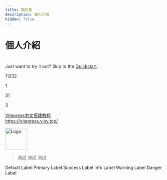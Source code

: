 ```yaml
---
title: 關於我
description: 個人介紹
hidden: false
---
```

# 個人介紹

<div class="tip custom-block" style="padding-top: 8px"> 
 
Just want to try it out? Skip to the [Quickstart](./getting-started).

11232

1

31

3
</div>

<div class="linkcard">
  <a href="https://vitepress.yiov.top/" target="_blank">
    <p class="description">Vitepress中文搭建教程<br><span>https://vitepress.yiov.top/</span></p>
    <div class="logo">
        <img alt="Logo" width="70px" height="70px" src="https://vitepress.yiov.top/logo.png" />
    </div>
  </a>
</div>

> 測試
> 測試
> 測試

<span class="label label-default">Default Label</span>
<span class="label label-primary">Primary Label</span>
<span class="label label-success">Success Label</span>
<span class="label label-info">Info Label</span>
<span class="label label-warning">Warning Label</span>
<span class="label label-danger">Danger Label</span>

